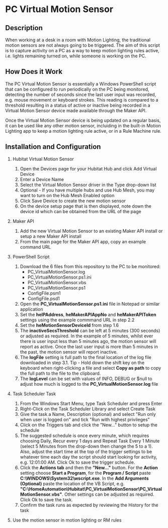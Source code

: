 # PC Virtual Motion Sensor

## Description

When working at a desk in a room with Motion Lighting, the traditional motion sensors are not always going to be triggered.  The aim of this script is to capture activity on a PC as a way to keep motion lighting rules active, i.e. lights remaining turned on, while someone is working on the PC.

## How Does it Work
The PC Virtual Motion Sensor is essentially a Windows PowerShell script that can be configured to run periodically on the PC being monitored, detecting the number of seconds since the last user input was recorded, e.g. mouse movement or keyboard strokes.  This reading is compared to a threshold resulting in a status of active or inactive being recorded in a Virtual Motion Sensor device made available through the Maker API.

Once the Virtual Motion Sensor device is being updated on a regular basis, it can be used like any other motion sensor, incluiding in the built-in Motion Lighting app to keep a motion lighting rule active, or in a Rule Machine rule.

## Installation and Configuration

1. Hubitat Virtual Motion Sensor
   1. Open the Devices page for your Hubitat Hub and click Add Virtual Device
   2. Enter a Device Name
   3. Select the Virtual Motion Sensor driver in the Type drop-down list
   4. Optional - If you have multiple hubs and use Hub Mesh, you may want to turn on the Hub Mesh Enabled option
   5. Click Save Device to create the new motion sensor
   6. On the device setup page that is then displayed, note down the device id which can be obtained from the URL of the page
   
2. Maker API
   1. Add the new Virtual Motion Sensor to an existing Maker API install or setup a new Maker API install
   2. From the main page for the Maker API app, copy an example command URL 
   
3. PowerShell Script
   1. Download the 6 files from this repository to the PC to be monitored:
      * PC_VirtualMotionSensor.log
      * PC_VirtualMotionSensor.ps1.ini
      * PC_VirtualMotionSensor.vbs
      * PC_VirtualMotionSensor.ps1
      * ConfigFile.psm1
      * ConfigFile.psd1
   2. Open the **PC_VirtualMotionSensor.ps1.ini** file in Notepad or similar application
   3. Set the **heIPAddress**, **heMakerAPIAppNo** and **heMakerAPIToken** settings using the example commmand URL in step 2.2
   4. Set the **heMotionSensorDeviceId** from step 1.6
   5. The **inactiveSecsThreshold** can be left at 5 minutes (300 seconds) or adjusted as required.  In the example of 5 minutes, whilst ever there is user input less than 5 minutes ago, the motion sensor will report as active.  Once the last user input is more than 5 minutes in the past, the motion sensor will report inactive.
   6. The **logFile** setting is full path to the final location of the log file downloaded in step 3.1.  Tip - Hold down the shift key on the keyboard when right-clicking a file and select **Copy as path** to copy the full path to the file to the clipboard.
   7. The **logLevel** can be set with values of INFO, DEBUG or $null to adjust how much is logged to the **PC_VirtualMotionSensor.log** file
   
4. Task Scheduler Task   
   1. From the Windows Start Menu, type Task Scheduler and press Enter
   2. Right-Click on the Task Scheduler Library and select Create Task
   3. Give the task a Name, Description (optional) and select "Run only when user is logged on" and tick "Run with highest privileges"
   4. Click on the Triggers tab and click the "New..." button to setup the schedule
   5. The suggested schedule is once every minute, which requires choosing Daily, Recur every 1 days and Repeat Task Every 1 Minute (select 5 Minutes from the drop-down then change the 5 to a 1).  Also, adjust the start time at the top of the trigger settings to be whatever time each day the script should start looking for activity, e.g. 12:01:00 AM.  Click Ok to save the trigger schedule.
   6. Click the **Actions tab** and then the **"New..."** button.  For the **Action** setting choose **Start a Program**, for the **Program / Script** paste **C:\WINDOWS\System32\wscript.exe**.  In the **Add Arguments (Optional)** paste the location of the VB Script, e.g. **"C:\HomeAutomation\Hubitat\PC_VirtualMotionSensor\PC_VirtualMotionSensor.vbs"**.  Other settings can be adjusted as required.  Click Ok to save the task.
   7. Confirm the task runs as expected by reviewing the History for the task
   
5. Use the motion sensor in motion lighting or RM rules
